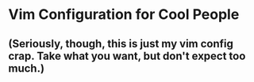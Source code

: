 Vim Configuration for Cool People
=================================

(Seriously, though, this is just my vim config crap. Take what you want, but don't expect too much.)
----------------------------------------------------------------------------------------------------
